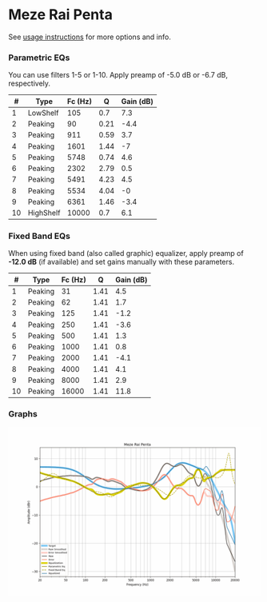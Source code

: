 # Meze Rai Penta
See [usage instructions](https://github.com/jaakkopasanen/AutoEq#usage) for more options and info.

### Parametric EQs
You can use filters 1-5 or 1-10. Apply preamp of -5.0 dB or -6.7 dB, respectively.

|   # | Type      |   Fc (Hz) |    Q |   Gain (dB) |
|-----|-----------|-----------|------|-------------|
|   1 | LowShelf  |       105 | 0.7  |         7.3 |
|   2 | Peaking   |        90 | 0.21 |        -4.4 |
|   3 | Peaking   |       911 | 0.59 |         3.7 |
|   4 | Peaking   |      1601 | 1.44 |        -7   |
|   5 | Peaking   |      5748 | 0.74 |         4.6 |
|   6 | Peaking   |      2302 | 2.79 |         0.5 |
|   7 | Peaking   |      5491 | 4.23 |         4.5 |
|   8 | Peaking   |      5534 | 4.04 |        -0   |
|   9 | Peaking   |      6361 | 1.46 |        -3.4 |
|  10 | HighShelf |     10000 | 0.7  |         6.1 |

### Fixed Band EQs
When using fixed band (also called graphic) equalizer, apply preamp of **-12.0 dB** (if available) and set gains manually with these parameters.

|   # | Type    |   Fc (Hz) |    Q |   Gain (dB) |
|-----|---------|-----------|------|-------------|
|   1 | Peaking |        31 | 1.41 |         4.5 |
|   2 | Peaking |        62 | 1.41 |         1.7 |
|   3 | Peaking |       125 | 1.41 |        -1.2 |
|   4 | Peaking |       250 | 1.41 |        -3.6 |
|   5 | Peaking |       500 | 1.41 |         1.3 |
|   6 | Peaking |      1000 | 1.41 |         0.8 |
|   7 | Peaking |      2000 | 1.41 |        -4.1 |
|   8 | Peaking |      4000 | 1.41 |         4.1 |
|   9 | Peaking |      8000 | 1.41 |         2.9 |
|  10 | Peaking |     16000 | 1.41 |        11.8 |

### Graphs
![](./Meze%20Rai%20Penta.png)
